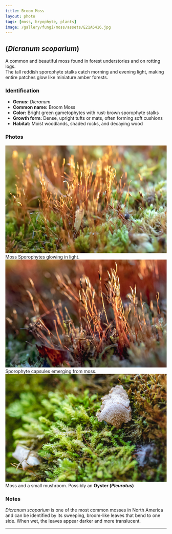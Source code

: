 ```yaml
---
title: Broom Moss
layout: photo
tags: [moss, bryophyte, plants]
image: /gallery/fungi/moss/assets/E21A6416.jpg
---
```


## (*Dicranum scoparium*)

A common and beautiful moss found in forest understories and on rotting logs.  
The tall reddish sporophyte stalks catch morning and evening light, making entire patches glow like miniature amber forests.

### Identification

- **Genus:** *Dicranum*  
- **Common name:** Broom Moss  
- **Color:** Bright green gametophytes with rust-brown sporophyte stalks  
- **Growth form:** Dense, upright tufts or mats, often forming soft cushions  
- **Habitat:** Moist woodlands, shaded rocks, and decaying wood  

### Photos

![Moss sporophytes glowing in light](/gallery/fungi/moss/assets/E21A6416.jpg)<br>
Moss Sporophytes glowing in light. 
![Sporophyte capsules emerging from moss](/gallery/fungi/moss/assets/E21A6424.jpg)<br>
Sporophyte capsules emerging from moss.
![Moss and small mushroom](/gallery/fungi/moss/assets/E21A6426.jpg)<br>
Moss and a small mushroom. Possibly an **Oyster (*Pleurotus*)**

### Notes

*Dicranum scoparium* is one of the most common mosses in North America and can be identified by its sweeping, broom-like leaves that bend to one side. When wet, the leaves appear darker and more translucent.

---
